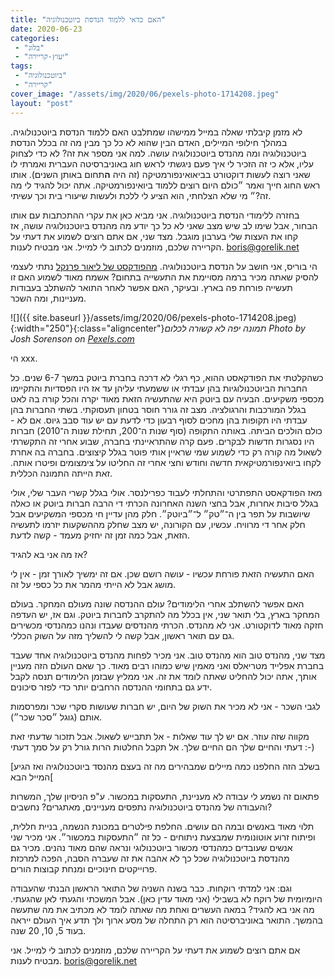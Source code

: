 ```yaml
---
title: "האם כדאי ללמוד הנדסת ביוטכנולוגיה"
date: 2020-06-23
categories: 
 - "בלוג"
 - "יעוץ-קריירה"
tags: 
 - "ביוטכנולוגיה"
 - "קריירה"
cover_image: "/assets/img/2020/06/pexels-photo-1714208.jpeg"
layout: "post"
---
```


לא מזמן קיבלתי שאלה במייל ממישהו שמתלבט האם ללמוד הנדסת ביוטכנולוגיה. במהלך חילופי המיילים, האדם הבין שהוא לא כל כך מבין מה זה בכלל הנדסת ביוטכנולוגיה ומה מהנדס ביוטכנולוגיה עושה. למה אני מספר את זה? לא כדי לצחוק עליו, אלא כי זה הזכיר לי איך פעם ניגשתי לראש חוג באוניברסיטה העברית ואמרתי לו שאני רוצה לעשות דוקטורט בביאואינפורמטיקה (זה היה **ה**תחום באותן השנים). אותו ראש החוג חייך ואמר ״כולם היום רוצים ללמוד ביואינפורמטיקה. אתה יכול להגיד לי מה זה?״ מי שלא הצלחתי, הוא הציע לי ללכת ולעשות שיעורי בית וכך עשיתי.

בחזרה ללימודי הנדסת ביוטכנולוגיה. אני מביא כאן את עקרי ההתכתבות עם אותו הבחור, אבל שימו לב שיש מצב שאני לא כל כך יודע מה מהנדס ביוטכנולוגיה עושה, אז קחו את העצות שלי בערבון מוגבל. מצד שני, אם אתם רוצים לשמוע את דעתי על הקריירה שלכם, מוזמנים לכתוב לי למייל. אני מבטיח לענות. [<boris@gorelik.net>](mailto:boris@gorelik.net)

הי בוריס, אני חושב על הנדסת ביוטכנולוגיה. [מהפודקסט של ליאור פרנקל](https://frnkl.co/blog-podcast/142-boris-gorelik) נתתי לעצמי להסיק שאתה מכיר ברמה מסויימת את התעשייה בתחום? אשמח מאוד לשמוע האם זו תעשייה פורחת פה בארץ. ובעיקר, האם אפשר לאחר התואר להשתלב בעבודות מעניינות, ומה השכר.

![]({{ site.baseurl }}/assets/img/2020/06/pexels-photo-1714208.jpeg){:width="250"}{:class="aligncenter"}*תמונה יפה לא קשורה לכלום
Photo by Josh Sorenson on [Pexels.com](https://www.pexels.com/photo/black-flat-screen-computer-monitor-1714208/)*

הי xxx.

כשהקלטתי את הפודקאסט ההוא, כף רגלי לא דרכה בחברת ביוטק במשך 6-7 שנים. כל החברות הביוטכנולוגיות בהן עבדתי או ששמעתי עליהן עד אז היו הפסדיות והתקיימו מכספי משקיעים. הבעיה עם ביוטק היא שהתעשיה הזאת מאוד יקרה והכל קורה בה לאט בגלל המורכבות והרגולציה. מצב זה גורר חוסר בטחון תעסוקתי. בשתי החברות בהן עבדתי היו תקופות בהן מחכים לסוף רבעון כדי לדעת עם יש עוד סבב גיוס. אם לא - כולם הולכים הביתה. באותה התקופה (סוף שנות ה־200, תחילת שנות ה־2010) חברות היו נסגרות חדשות לבקרים. פעם קרה שהתראיינתי בחברה, שבוע אחרי זה התקשרתי לשאול מה קורה רק כדי לשמוע שמי שראיין אותי פוטר בגלל קיצוצים. בחברה בה אחרת לקחו ביואינפורמטיקאית חדשה וחודש וחצי אחרי זה החליטו על צימצומים ופיטרו אותה. זאת הייתה התמונה הכללית.

מאז הפודקאסט התפתרטי והתחלתי לעבוד כפרילנסר. אולי בגלל קשרי העבר שלי, אולי בגלל סיבות אחרות, אבל בחצי השנה האחרונה הכרתי די הרבה חברות ביוטק או כאלה שיושבות על תפר בין ה־״טק״ ל־״ביוטק״. חלק מהן עדיין חי מכספי המשקיעים אבל חלק אחר די מרוויח. עכשיו, עם הקורונה, יש מצב שחלק מההשקעות יזרמו לתעשיה הזאת, אבל כמה זמן זה יחזיק מעמד - קשה לדעת.

אז מה אני בא להגיד? 

האם התעשיה הזאת פורחת עכשיו - עושה רושם שכן. אם זה ימשיך לאורך זמן - אין לי מושג אבל לא הייתי מהמר את כל כספי על זה. 

האם אפשר להשתלב אחרי הלימודים? עולם ההנדסה שונה מעולם המחקר. בעולם המחקר בארץ, בלי תואר שני, אין בכלל מה להתקרב לחברות ביוטק. וגם אז, יש העדפה חזקה מאוד לדוקטורט. אני לא מהנדס. הכרתי מהנדסים שעבדו ונהנו כמהנדסי מכשירים גם עם תואר ראשון, אבל קשה לי להשליך מזה על השוק הכללי.  

מצד שני, מהנדס טוב הוא מהנדס טוב. אני מכיר לפחות מהנדס ביוטכנולוגיה אחד שעבד בחברת אפלייד מטריאלס ואני מאמין שיש כמוהו רבים מאוד. כך שאם העולם הזה מעניין אותך, אתה יכול להחליט שאתה לומד את זה. אני ממליץ שבזמן הלימודים תנסה לקבל ידע גם בתחומי ההנדסה הרחבים יותר כדי לפזר סיכונים. 

לגבי השכר - אני לא מכיר את השוק של היום, יש חברות שעושות סקרי שכר ומפרסמות אותם (גוגל ״סכר שכר״). 

מקווה שזה עוזר. אם יש לך עוד שאלות - אל תתבייש לשאול. אבל תזכור שדעתי זאת דעתי והחיים שלך הם החיים שלך. אל תקבל החלטות הרות גורל רק על סמך דעתי :-)

[בשלב הזה החלפנו כמה מיילים שמבהירים מה זה בעצם מהנסד ביוטכנולוגיה ואז הגיע המייל הבא[

פתאום זה נשמע לי עבודה לא מעניינת, התעסקות במכשור. ע"פ הניסיון שלך, המשרות והעבודה של מהנדס ביוטכנולוגיה נתפסים מעניינים, מאתגרים? נחשבים? 

תלוי מאוד באנשים ובמה הם עושים. החלפת פילטרים במכונת הנשמה, בניית חללית, ופיתוח זרוע אוטונומית שמבצעת ניתוחים - כל זה ״התעסקות במכשור״. אני מכיר שני אנשים שעובדים כמהנדסי מכשור ביוטכנולוגי ונראה שהם מאוד נהנים. מכיר גם  מהנדסת ביוטכנולוגיה שכל כך לא אהבה את זה שעברה הסבה, הפכה למרכזת פרוייקטים חינוכיים ומנחת קבוצות הורים.

וגם: אני למדתי רוקחות. כבר בשנה השניה של התואר הראשון הבנתי שהעבודה היומיומית של רוקח לא בשבילי (אני מאוד עדין כאן). אבל המשכתי והגעתי לאן שהגעתי. מה אני בא להגיד? במאה העשרים ואחת מה שאתה לומד לא מכתיב את מה שתעשה בהמשך. התואר באוניברסיטה הוא רק התחלה של מסע ארוך ולך תדע איך העולם ייראה בעוד 5, 10, 20 שנה. 

אם אתם רוצים לשמוע את דעתי על הקריירה שלכם, מוזמנים לכתוב לי למייל. אני מבטיח לענות. [<boris@gorelik.net>](mailto:boris@gorelik.net)
